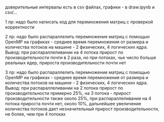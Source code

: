 доверительные интервалы есть в csv файлах, графики - в draw.ipynb и csv/...

1 лр:
надо было написать код для перемножения матриц с проверкой корректности

2 лр:
надо было распараллелить перемножение матриц с помощью OpenMP
на графиках - среднее время перемножения от размера и количества потоков 
на машине - 2 физических, 4 логических ядра. Вывод: при распараллеливании на 4 потока прирост по производительности почти в 2 раза, 
но при потоках, чье число больше реальных ядер, прироста производительности почти нет

3 лр:
надо было распараллелить перемножение матриц с помощью OpenMP
на графиках - среднее время перемножения от размера и количества потоков 
на машине - 2 физических, 4 логических ядра. Вывод: при распараллеливании на 2 потока прирост по производительности примерно 25%,
на 3 потока - прирост производительности также около 25%, при распараллеливании на 4 потока прироста почти нет, около 10%, дальнейшее
увеличение количества потоков дает незначительный прирост производительности, не более, чем при 4 потоках
